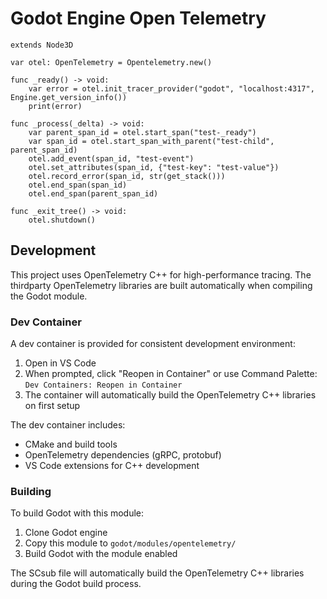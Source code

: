 # Godot Engine Open Telemetry

```gdscript
extends Node3D

var otel: OpenTelemetry = Opentelemetry.new()

func _ready() -> void:
	var error = otel.init_tracer_provider("godot", "localhost:4317", Engine.get_version_info())
	print(error)

func _process(_delta) -> void:
	var parent_span_id = otel.start_span("test-_ready")
	var span_id = otel.start_span_with_parent("test-child", parent_span_id)
	otel.add_event(span_id, "test-event")
	otel.set_attributes(span_id, {"test-key": "test-value"})
	otel.record_error(span_id, str(get_stack()))
	otel.end_span(span_id)
	otel.end_span(parent_span_id)

func _exit_tree() -> void:
	otel.shutdown()
```

## Development

This project uses OpenTelemetry C++ for high-performance tracing. The thirdparty OpenTelemetry libraries are built automatically when compiling the Godot module.

### Dev Container

A dev container is provided for consistent development environment:

1. Open in VS Code
2. When prompted, click "Reopen in Container" or use Command Palette: `Dev Containers: Reopen in Container`
3. The container will automatically build the OpenTelemetry C++ libraries on first setup

The dev container includes:
- CMake and build tools
- OpenTelemetry dependencies (gRPC, protobuf)
- VS Code extensions for C++ development

### Building

To build Godot with this module:

1. Clone Godot engine
2. Copy this module to `godot/modules/opentelemetry/`
3. Build Godot with the module enabled

The SCsub file will automatically build the OpenTelemetry C++ libraries during the Godot build process.
